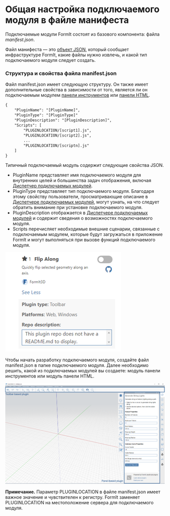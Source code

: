# Общая настройка подключаемого модуля в файле манифеста

Подключаемые модули FormIt состоят из базового компонента: файла _manifest.json_.

Файл манифеста — это [объект JSON](http://www.json.org), который сообщает инфраструктуре FormIt, какие файлы нужно извлечь, и какой тип подключаемого модуля следует создать.

### Структура и свойства файла manifest.json

Файл manifest.json имеет следующую структуру. Он также имеет дополнительные свойства в зависимости от того, является ли он подключаемым модулем [панели инструментов](../additional-development-options/creating-a-toolbar-based-plugin.md) или [панели HTML](../additional-development-options/creating-an-html-panel-plugin.md).

```
{
    "PluginName": "[PluginName]",
    "PluginType": "[PluginType]"
    "PluginDescription": "[PluginDescription]",
    "Scripts": [
        "PLUGINLOCATION/[script1].js",
        "PLUGINLOCATION/[script2].js",
        ...
        "PLUGINLOCATION/[scriptn].js"
    ]
}               
```

Типичный подключаемый модуль содержит следующие свойства JSON.

* PluginName представляет имя подключаемого модуля для внутренних целей и большинства задач отображения, включая [Диспетчер подключаемых модулей](../../how-to-use-plug-ins.md#plugin-manager).
* PluginType представляет тип подключаемого модуля. Благодаря этому свойству пользователи, просматривающие описание в [Диспетчере подключаемых модулей](../../how-to-use-plug-ins.md#plugin-manager), могут узнать, на что следует обратить внимание при установке подключаемого модуля.
* PluginDescription отображается в [Диспетчере подключаемых модулей](../../how-to-use-plug-ins.md#plugin-manager) и содержит сведения о возможностях подключаемого модуля.
* Scripts перечисляет необходимые внешние сценарии, связанные с подключаемым модулем, которые будут загружаться в приложение FormIt и могут выполняться при вызове функций подключаемого модуля.

![](<../../../.gitbook/assets/image (5) (1).png>)

Чтобы начать разработку подключаемого модуля, создайте файл manifest.json в папке подключаемого модуля. Далее необходимо решить, какой из подключаемых модулей вы создаете: модуль панели инструментов или модуль панели HTML.

![](<../../../.gitbook/assets/image (36).png>)

**Примечание.** Параметр PLUGINLOCATION в файле manifest.json имеет важное значение и чувствителен к регистру. FormIt заменяет PLUGINLOCATION на местоположение сервера для подключаемого модуля.
